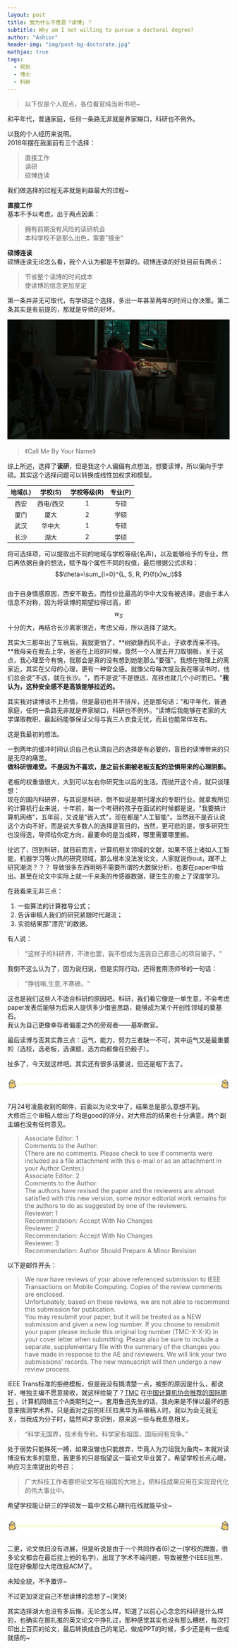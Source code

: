 ```yaml
---
layout: post
title: 我为什么不愿意「读博」？
subtitle: Why am I not willing to pursue a doctoral degree?
author: "Ashior"
header-img: "img/post-bg-doctorate.jpg"
mathjax: true
tags:
  - 规划
  - 博士
  - 科研
---
```


> 以下仅是个人观点，各位看官纯当听书吧~  

和平年代，普通家庭，任何一条路无非就是养家糊口，科研也不例外。

以我的个人经历来说明。  
2018年摆在我面前有三个选择：  
> 直接工作  
> 读研  
> 硕博连读  

我们做选择的过程无非就是利益最大的过程~  

**直接工作**  
基本不予以考虑，出于两点因素：  
> 拥有前期没有风险的读研机会  
> 本科学校不是那么出色，需要"镀金"  

**硕博连读**  
硕博连读无论怎么看，我个人认为都是不划算的。硕博连读的好处目前有两点：  
> 节省整个读博的时间成本  
> 使读博的信念更加坚定  

第一条并非无可取代，有学硕这个选择，多出一年甚至两年的时间让你决策。第二条其实是有前提的，那就是导师的好坏。  

![avatar](/img/2019-07-25-readbook.jpg)  
> 《Call Me By Your Name》  

综上所述，选择了**读研**，但是我这个人偏偏有点想法，想要读博，所以偏向于学硕。其实这个选择问题可以转换成线性加权求和模型。  

|  地域(L)  |   学校(S) | 学校等级(R) | 专业(P) |  
| :-----:   |  :-----: |   :----:    | :----: |  
|   西安    | 西电/西交 |      1      |   专硕  |  
|   厦门    |   厦大    |      2      |   学硕  |  
|   武汉    |  华中大   |      1      |   专硕  |  
|   长沙    |   湖大    |      2      |   学硕  |  

将可选择项，可以提取出不同的地域与学校等级(名声)，以及能够给予的专业。然后再依据自身的想法，赋予每个属性不同的权值，最后根据公式求和：$$\theta=\sum_{i=0}^{L, S, R, P}(f(x)w_i)$$  
由于自身情感原因，西安不敢去。而性价比最高的华中大没有被选择，是由于本人信息不对称，因为将读博的期望拉得过高，即$$w_S$$十分的大，再结合长沙离家很近，考虑父母，所以选择了湖大。

其实大三那年出了车祸后，我就更怕了，**树欲静而风不止，子欲孝而亲不待。**我母亲在我去上学，爸爸在上班的时候，竟然一个人就去开刀取钢板，关于这点，我心理至今有愧，我那会是真的没有想到她能那么"要强"。我想在物理上的离家近，其实在父母的心理，更有一种安全感。就像父母每次提及我在哪读书时，他们总会说"不远，就在长沙。"，而不是说"不是很远，高铁也就几个小时而已。"**我认为，这种安全感不是高铁能够拉近的。**

其实我对读博谈不上热情，但是最初也并不排斥，还是那句话："和平年代，普通家庭，任何一条路无非就是养家糊口，科研也不例外。"读博后我能够在老家的大学谋取教职，最起码能够保证父母与我三人衣食无忧，而且也能常伴左右。

这是我最初的想法。

一到两年的缓冲时间认识自己也认清自己的选择是有必要的，盲目的读博带来的只是无尽的痛苦。  
**做科研很难受。不是因为不喜欢，是之前长期被老板支配的恐惧带来的心理阴影。**  

老板的权重值很大，大到可以左右你研究生以后的生活。而抛开这个点，就只谈理想：  
现在的国内科研界，与其说是科研，倒不如说是期刊灌水的专职行业。就拿我所见的计算机行业来说，十年前，每一个考研的孩子在面试的时候都是说，"我要搞计算机网络"，五年前，又说是"嵌入式"，现在都是"人工智能"。当然我不是否认说这个方向不好，而是说大多数人的选择是盲目的，当然，更可悲的是，很多研究生也没得选，导师给你定方向，最要命的是当成砖，哪里需要哪里搬。 

扯远了，回到科研，就目前而言，计算机相关领域的文献，如果不搭上诸如人工智能，机器学习等火热的研究领域，那么根本没法发论文，人家就说你out，跟不上研究潮流？？？ 导致很多东西明明不需要所谓的大数据分析，也要在paper中给出。甚至在论文中实际上就一千来条的传感器数据，硬生生的套上了深度学习。

在我看来无非三点：
1. 一些算法的计算推导公式；
2. 告诉审稿人我们的研究紧跟时代潮流；
3. 实验结果那"漂亮"的数据。

有人说：  
> "这样子的科研界，不进也罢，我不想成为连我自己都恶心的项目骗子。"  

我倒不这么认为了，因为说归说，但是实际行动，还得套用汤师爷的一句话：  
> "挣钱嘛,生意,不寒碜。"  

这也是我们这些人不适合科研的原因吧。科研，我们看它像是一单生意，不会考虑paper发表后能够为后来人提供多少借鉴思路，能够成为某个开创性领域的奠基石。    
我认为自己更像幸存者偏差之外的旁观者——基斯教官。  

最后读博与否其实靠三点：运气，能力，努力三者缺一不可，其中运气又是最重要的（选校，选老板，选课题，选方向都像在扔骰子）。   

扯多了，今天就这样吧。其实还有很多话要说，但还是咽下去了。

![avatar](/img/post-dividing-line.jpg)

7月24号凌晨收到的邮件，前面以为论文中了，结果总是那么意想不到。  
大修后三个审稿人给出了均是good的评分，对大修后的结果也十分满意，两个副主编也没有任何意见。  
> Associate Editor: 1  
> Comments to the Author:  
> (There are no comments. Please check to see if comments were included as a file attachment with this e-mail or as an attachment in your Author Center.)  
> Associate Editor: 2  
> Comments to the Author:  
> The authors have revised the paper and the reviewers are almost satisfied with this new version, some minor editorial work remains for the authors to do as suggested by one of the reviewers.  
> Reviewer: 1  
> Recommendation: Accept With No Changes  
> Reviewer: 2  
> Recommendation: Accept With No Changes  
> Reviewer: 3  
> Recommendation: Author Should Prepare A Minor Revision  

以下是邮件开头：  
> We now have reviews of your above referenced submission to IEEE Transactions on Mobile Computing. Copies of the review comments are enclosed.  
> Unfortunately, based on these reviews, we are not able to recommend this submission for publication.  
> You may resubmit your paper, but it will be treated as a NEW submission and given a new log number. If you choose to resubmit your paper please include this original log number (TMC-X-X-X) in your cover letter when submitting. Please also be sure to include a separate, supplementary file with the summary of the changes you have made in response to the AE and reviewers. We will link your two submissions' records. The new manuscript will then undergo a new review process.  


IEEE Trans标准的拒绝模板，但是我没有搞清楚一点，被拒的原因是什么，都说好，唯独主编不愿意接收，就这样给毙了？[TMC](https://ieeexplore.ieee.org/xpl/RecentIssue.jsp?punumber=7755) 在[中国计算机协会推荐的国际期刊](https://www.ccf.org.cn/c/2019-04-25/663625.shtml) ，计算机网络三个A类期刊之一。套用鲁迅先生的话，我向来是不惮以最坏的恶意来揣测学术界，只是面对之前的IEEE拉黑华为系审稿人时，我以为会无我无关，当我成为分子时，猛然间才意识到，原来这一些与我息息相关。  

> “科学无国界，技术有专利。科学家有祖国，国际间有竞争。”  

处于弱势只能殊死一搏，如果没辙也只能放弃，毕竟人为刀俎我为鱼肉~  本就对读博没有太多的意愿，我更多的只是指望这一篇论文毕业罢了。希望学校长点心眼，响应习主席提出的号召：  
> 广大科技工作者要把论文写在祖国的大地上，把科技成果应用在实现现代化的伟大事业中。  

希望学校能让研三的学硕发一篇中文核心期刊在线就能毕业~

![avatar](/img/post-dividing-line.jpg)

二更，论文依旧没有进展，但是听说是由于一个共同作者(6)之一(学校的牌面，很多论文都会在最后挂上他的名字)，出现了学术不端问题，导致被整个IEEE拉黑，现在好像那位大佬改投ACM了。

未知全貌，不予置评~

不过更加坚定自己不想读博的念想了~(笑哭)

其实选择湖大也没有多后悔，无论怎么样，知道了以前心心念念的科研是什么样的，也确实在那扎推的英文论文中挣扎过，那种感觉其实也没有那么糟糕，每次打印出上百页的论文，最后转换成自己的笔记，做成PPT的时候，多少还是有一些成就感的~

